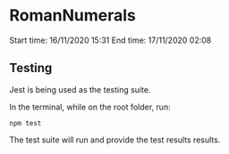 # RomanNumerals

Start time: 16/11/2020 15:31
End time: 17/11/2020 02:08

## Testing

Jest is being used as the testing suite.

In the terminal, while on the root folder, run:

    npm test

The test suite will run and provide the test results results.

